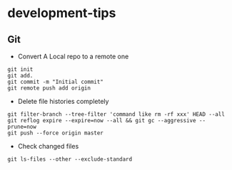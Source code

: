 # development-tips

## Git

* Convert A Local repo to a remote one
```
git init
git add.
git commit -m "Initial commit"
git remote push add origin
```

* Delete file histories completely
```
git filter-branch --tree-filter 'command like rm -rf xxx' HEAD --all
git reflog expire --expire=now --all && git gc --aggressive --prune=now
git push --force origin master
```

* Check changed files
```
git ls-files --other --exclude-standard
```
